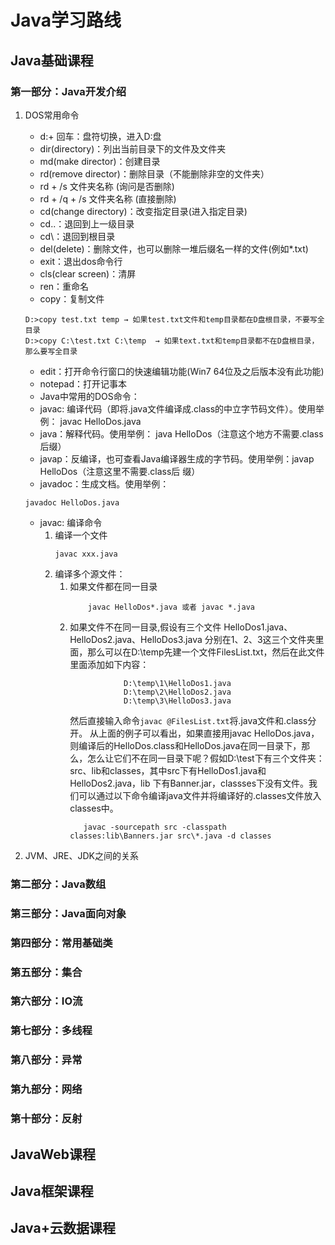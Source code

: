 # Java学习路线
## Java基础课程
### 第一部分：Java开发介绍

1. DOS常用命令  
    + d:+ 回车：盘符切换，进入D:盘  
    + dir(directory)：列出当前目录下的文件及文件夹  
    + md(make director)：创建目录  
    + rd(remove director)：删除目录（不能删除非空的文件夹）  
    + rd + /s 文件夹名称 (询问是否删除)  
    + rd + /q + /s 文件夹名称 (直接删除)  
    + cd(change directory)：改变指定目录(进入指定目录)  
    + cd..：退回到上一级目录  
    + cd\：退回到根目录  
    + del(delete)：删除文件，也可以删除一堆后缀名一样的文件(例如*.txt)  
    + exit：退出dos命令行  
    + cls(clear screen)：清屏  
    + ren：重命名
    + copy：复制文件  
    ```
    D:>copy test.txt temp → 如果test.txt文件和temp目录都在D盘根目录，不要写全目录
    ​D:>copy C:\test.txt C:\temp  → 如果text.txt和temp目录都不在D盘根目录，那么要写全目录
    ```
    + edit：打开命令行窗口的快速编辑功能(Win7 64位及之后版本没有此功能)
    + notepad：打开记事本
    + Java中常用的DOS命令：
    + javac: 编译代码（即将.java文件编译成.class的中立字节码文件）。使用举例： javac HelloDos.java
    + java：解释代码。使用举例： java HelloDos（注意这个地方不需要.class后缀）
    + javap：反编译，也可查看Java编译器生成的字节码。使用举例：javap HelloDos（注意这里不需要.class后  缀）
    + javadoc：生成文档。使用举例： 
    ```
    javadoc HelloDos.java
    ```

    + javac: 编译命令
        1. 编译一个文件
            ```
            javac xxx.java
            ```
        2. 编译多个源文件：
            1. 如果文件都在同一目录 
                ```
                    javac HelloDos*.java 或者 javac *.java
                ```
            2. 如果文件不在同一目录,假设有三个文件 HelloDos1.java、HelloDos2.java、HelloDos3.java 分别在1、2、3这三个文件夹里面，那么可以在D:\temp先建一个文件FilesList.txt，然后在此文件里面添加如下内容：
                ```
                            D:\temp\1\HelloDos1.java
                ​            D:\temp\2\HelloDos2.java
                            D:\temp\3\HelloDos3.java 
                ```
                然后直接输入命令```javac @FilesList.txt```将.java文件和.class分开。
                从上面的例子可以看出，如果直接用javac HelloDos.java，则编译后的HelloDos.class和HelloDos.java在同一目录下，那么，怎么让它们不在同一目录下呢？假如D:\test下有三个文件夹：src、lib和classes，其中src下有HelloDos1.java和HelloDos2.java，lib  下有Banner.jar，classses下没有文件。我们可以通过以下命令编译java文件并将编译好的.classes文件放入  classes中。
                ```
                   javac -sourcepath src -classpath classes:lib\Banners.jar src\*.java -d classes
                ```  
      

2.  JVM、JRE、JDK之间的关系


### 第二部分：Java数组
### 第三部分：Java面向对象
### 第四部分：常用基础类
### 第五部分：集合
### 第六部分：IO流
### 第七部分：多线程
### 第八部分：异常
### 第九部分：网络
### 第十部分：反射

## JavaWeb课程
## Java框架课程
## Java+云数据课程
